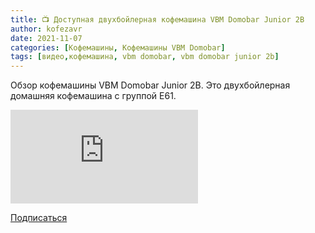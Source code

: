 ```yaml
---
title: 📺 Доступная двухбойлерная кофемашина VBM Domobar Junior 2B
author: kofezavr
date: 2021-11-07
categories: [Кофемашины, Кофемашины VBM Domobar]
tags: [видео,кофемашина, vbm domobar, vbm domobar junior 2b]
---
```

Обзор кофемашины VBM Domobar Junior 2B. Это двухбойлерная домашняя кофемашина с группой Е61.

<p><div class="youtube-wrapper"><iframe src="https://www.youtube.com/embed/jbzpYMFuFjc" title="YouTube video player" frameborder="0" allow="accelerometer; autoplay; clipboard-write; encrypted-media; gyroscope; picture-in-picture" allowfullscreen></iframe></div></p>

<a class="play" href="https://www.youtube.com/c/Coffeesaurus?sub_confirmation=1"><i class="fab fa-youtube"></i> Подписаться</a>